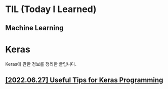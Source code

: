 # TIL (Today I Learned)

## Machine Learning

# Keras
Keras에 관한 정보를 정리한 글입니다.

## [[2022.06.27] Useful Tips for Keras Programming](https://github.com/caffe-latte/TIL/blob/main/Keras/20220627.md)
